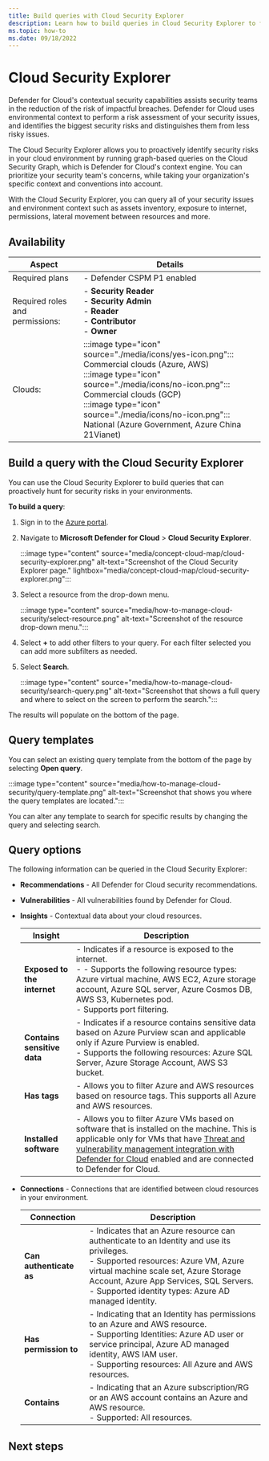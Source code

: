 ```yaml
---
title: Build queries with Cloud Security Explorer
description: Learn how to build queries in Cloud Security Explorer to find vulnerabilities that exist on your multicloud environment.
ms.topic: how-to
ms.date: 09/18/2022
---
```


# Cloud Security Explorer

Defender for Cloud's contextual security capabilities assists security teams in the reduction of the risk of impactful breaches. Defender for Cloud uses environmental context to perform a risk assessment of your security issues, and identifies the biggest security risks and distinguishes them from less risky issues.

The Cloud Security Explorer allows you to proactively identify security risks in your cloud environment by running graph-based queries on the Cloud Security Graph, which is Defender for Cloud's context engine. You can prioritize your security team's concerns, while taking your organization's specific context and conventions into account.  

With the Cloud Security Explorer, you can query all of your security issues and environment context such as assets inventory, exposure to internet, permissions, lateral movement between resources and more. 

## Availability

| Aspect | Details |
|--|--|
| Required plans | - Defender CSPM P1 enabled |
| Required roles and permissions: | - **Security Reader** <br> - **Security Admin** <br> - **Reader** <br> - **Contributor** <br> - **Owner** |
| Clouds: | :::image type="icon" source="./media/icons/yes-icon.png"::: Commercial clouds (Azure, AWS) <br>:::image type="icon" source="./media/icons/no-icon.png"::: Commercial clouds (GCP) <br>:::image type="icon" source="./media/icons/no-icon.png"::: National (Azure Government, Azure China 21Vianet) |

## Build a query with the Cloud Security Explorer

You can use the Cloud Security Explorer to build queries that can proactively hunt for security risks in your environments. 

**To build a query**:

1. Sign in to the [Azure portal](https://portal.azure.com).

1. Navigate to **Microsoft Defender for Cloud** > **Cloud Security Explorer**.

    :::image type="content" source="media/concept-cloud-map/cloud-security-explorer.png" alt-text="Screenshot of the Cloud Security Explorer page." lightbox="media/concept-cloud-map/cloud-security-explorer.png":::

1. Select a resource from the drop-down menu.

    :::image type="content" source="media/how-to-manage-cloud-security/select-resource.png" alt-text="Screenshot of the resource drop-down menu.":::

1. Select **+** to add other filters to your query. For each filter selected you can add more subfilters as needed.

1. Select **Search**.

    :::image type="content" source="media/how-to-manage-cloud-security/search-query.png" alt-text="Screenshot that shows a full query and where to select on the screen to perform the search.":::

The results will populate on the bottom of the page.

## Query templates

You can select an existing query template from the bottom of the page by selecting **Open query**.

:::image type="content" source="media/how-to-manage-cloud-security/query-template.png" alt-text="Screenshot that shows you where the query templates are located.":::

You can alter any template to search for specific results by changing the query and selecting search.

## Query options

The following information can be queried in the Cloud Security Explorer:

- **Recommendations** - All Defender for Cloud security recommendations.

- **Vulnerabilities** - All vulnerabilities found by Defender for Cloud.

- **Insights** - Contextual data about your cloud resources.

    | Insight | Description |
    |--|--|
    | **Exposed to the internet** | - Indicates if a resource is exposed to the internet. <br> - - Supports the following resource types: Azure virtual machine, AWS EC2, Azure storage account, Azure SQL server, Azure Cosmos DB, AWS S3, Kubernetes pod. <br> - Supports port filtering. |
    | **Contains sensitive data** | - Indicates if a resource contains sensitive data based on Azure Purview scan and applicable only if Azure Purview is enabled. <br> - Supports the following resources: Azure SQL Server, Azure Storage Account, AWS S3 bucket. |
    | **Has tags** | - Allows you to filter Azure and AWS resources based on resource tags. This supports all Azure and AWS resources. |
    | **Installed software** | - Allows you to filter Azure VMs based on software that is installed on the machine. This is applicable only for VMs that have [Threat and vulnerability management integration with Defender for Cloud](deploy-vulnerability-assessment-tvm.md) enabled and are connected to Defender for Cloud. |        
        
- **Connections** - Connections that are identified between cloud resources in your environment.

    | Connection | Description |
    |--|--|
    | **Can authenticate as** | - Indicates that an Azure resource can authenticate to an Identity and use its privileges. <br> - Supported resources: Azure VM, Azure virtual machine scale set, Azure Storage Account, Azure App Services, SQL Servers. <br> - Supported identity types: Azure AD managed identity. |
    | **Has permission to** | - Indicating that an Identity has permissions to an Azure and AWS resource. <br> - Supporting Identities: Azure AD user or service principal, Azure AD managed identity, AWS IAM user. <br> - Supporting resources: All Azure and AWS resources. |
    | **Contains** | - Indicating that an Azure subscription/RG or an AWS account contains an Azure and AWS resource. <br> - Supported: All resources. |

## Next steps

